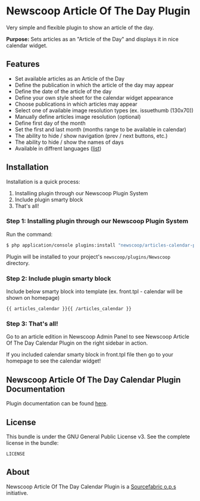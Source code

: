Newscoop Article Of The Day Plugin
=======================

Very simple and flexible plugin to show an article of the day.

**Purpose:** Sets articles as an "Article of the Day" and displays it in nice calendar widget.

Features
-------------
- Set available articles as an Article of the Day
- Define the publication in which the article of the day may appear
- Define the date of the article of the day
- Define your own style sheet for the calendar widget appearance
- Choose publications in which articles may appear
- Select one of available image resolution types (ex. issuethumb (130x70))
- Manually define articles image resolution (optional)
- Define first day of the month
- Set the first and last month (months range to be available in calendar)
- The ability to hide / show navigation (prev / next buttons, etc.)
- The ability to hide / show the names of days
- Available in diffrent languages ([list](https://github.com/newscoop/plugin-ArticlesCalendar/tree/master/Resources/translations))

Installation
-------------
Installation is a quick process:


1. Installing plugin through our Newscoop Plugin System
2. Include plugin smarty block
3. That's all!

### Step 1: Installing plugin through our Newscoop Plugin System
Run the command:
``` bash
$ php application/console plugins:install "newscoop/articles-calendar-plugin" --env=prod
```
Plugin will be installed to your project's `newscoop/plugins/Newscoop` directory.

### Step 2: Include plugin smarty block

Include below smarty block into template (ex. front.tpl - calendar will be shown on homepage)
```smarty
{{ articles_calendar }}{{ /articles_calendar }}
```
### Step 3: That's all!
Go to an article edition in Newscoop Admin Panel to see Newscoop Article Of The Day Calendar Plugin on the right sidebar in action.

If you included calendar smarty block in front.tpl file then go to your homepage to see the calendar widget!

Newscoop Article Of The Day Calendar Plugin Documentation
-------------
Plugin documentation can be found [here](http://nps-docs.grupasiedzieje.pl/Plugins/Newscoop_Article_Of_The_Day).

License
-------

This bundle is under the GNU General Public License v3. See the complete license in the bundle:

    LICENSE

About
-------
Newscoop Article Of The Day Calendar Plugin is a [Sourcefabric o.p.s](https://github.com/sourcefabric) initiative.
